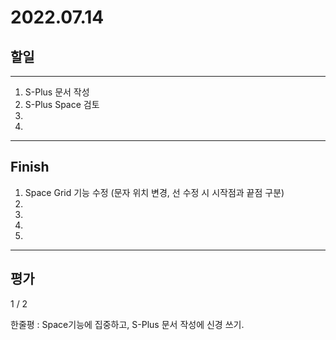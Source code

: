 # 2022.07.14

## 할일

------

1. S-Plus 문서 작성
2. S-Plus Space 검토
3. 
4. 








------

## Finish

1. Space Grid 기능 수정 (문자 위치 변경, 선 수정 시 시작점과 끝점 구분)
2. 
3. 
4. 
5. 


------

## 평가

  1 / 2

한줄평 : Space기능에 집중하고, S-Plus 문서 작성에 신경 쓰기.